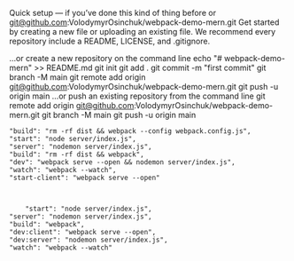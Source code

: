 Quick setup — if you’ve done this kind of thing before
or
git@github.com:VolodymyrOsinchuk/webpack-demo-mern.git
Get started by creating a new file or uploading an existing file. We recommend every repository include a README, LICENSE, and .gitignore.

…or create a new repository on the command line
echo "# webpack-demo-mern" >> README.md
git init
git add .
git commit -m "first commit"
git branch -M main
git remote add origin git@github.com:VolodymyrOsinchuk/webpack-demo-mern.git
git push -u origin main
…or push an existing repository from the command line
git remote add origin git@github.com:VolodymyrOsinchuk/webpack-demo-mern.git
git branch -M main
git push -u origin main

    "build": "rm -rf dist && webpack --config webpack.config.js",
    "start": "node server/index.js",
    "server": "nodemon server/index.js",
    "build": "rm -rf dist && webpack",
    "dev": "webpack serve --open && nodemon server/index.js",
    "watch": "webpack --watch",
    "start-client": "webpack serve --open"



        "start": "node server/index.js",
    "server": "nodemon server/index.js",
    "build": "webpack",
    "dev:client": "webpack serve --open",
    "dev:server": "nodemon server/index.js",
    "watch": "webpack --watch"
